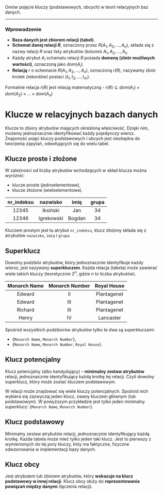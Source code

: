 Omów pojęcie kluczy (podstawowych, obcych) w teorii relacyjnych baz danych.

---

### Wprowadzenie
* **Baza danych jest zbiorem relacji (tabel).**
* **Schemat danej relacji $R$**, oznaczony przez $R(A_1, A_2, \ldots, A_n)$, składa się z nazwy relacji $R$ oraz listy atrybutów (kolumn) $A_1,
A_2, \ldots, A_n$
* Każdy atrybut $A_i$ schematu relacji $R$ posiada **domenę (zbiór możliwych wartości)**, oznaczoną jako $dom(A_i)$.
* **Relacją** $r$ o schemacie $R(A_1, A_2, \ldots,  A_n)$, oznaczoną $r(R)$, nazywamy zbiór krotek (rekordów) postaci $\{t_1, t_2, \ldots, t_m\}$.  

Formalnie relacja $r(R)$ jest relacją matematyczną -  $r(R) \subseteq dom(A_1) \times dom(A_2) \times \ldots \times dom(A_n)$

# Klucze w relacyjnych bazach danych
Klucze to zbiory atrybutów mających określoną właściwość. Dzięki nim, możemy jednoznacznie identyfikować każdy pojedynczy wiersz. Znajomość pojęć kluczy podstawowych i obcych jest niezbędna do tworzenia zapytań, odwołujących się do wielu tabel.

## Klucze proste i złożone
W zależności od liczby atrybutów wchodzących w skład klucza można wyróżnić:

* klucze proste (jednoelementowe),
* klucze złożone (wieloelementowe).

| nr_indeksu |  nazwisko  |  imię  | grupa |
|:----------:|:----------:|:------:|:-----:|
|    12345   |  Iksiński  |   Jan  |   34  |
|    12346   | Igrekowski | Bogdan |   34  |

Kluczem prostym jest tu atrybut `nr_indeksu`, klucz złożony składa się z atrybutów `nazwisko`, `imię` i `grupa`.

## Superklucz
Dowolny podzbiór atrybutów, który jednoznacznie identyfikuje każdy wiersz, jest nazywany **superkluczem**. Każda relacja (tabela) może zawierać wiele takich kluczy (teoretycznie $2^n$, gdzie $n$ to liczba atrybutów).

| Monarch Name | Monarch Number | Royal House |
|:------------:|:--------------:|:-----------:|
|    Edward    |       II       | Plantagenet |
|    Edward    |       III      | Plantagenet |
|    Richard   |       III      | Plantagenet |
|     Henry    |       IV       |  Lancaster  |

Spośród wszystkich podzbiorów atrybutów tylko te dwa są superkluczami:

* {`Monarch Name`, `Monarch Number`},
* {`Monarch Name`, `Monarch Number`, `Royal House`}.

## Klucz potencjalny
Klucz potencjalny (albo kandydujący) – **minimalny zestaw atrybutów** relacji, jednoznacznie identyfikujący każdą krotkę tej relacji. Czyli dowolny superklucz, który może zostać kluczem podstawowym.

W relacji może znajdować się wiele kluczy potencjalnych. Spośród nich wybiera się zazwyczaj jeden klucz, zwany kluczem głównym (lub podstawowym). W powyższym przykładzie jest tylko jeden minimalny superklucz: {`Monarch Name`, `Monarch Number`}.

## Klucz podstawowy
Minimalny zestaw atrybutów relacji, jednoznacznie identyfikujący każdą krotkę. Każda tabela może mieć tylko jeden taki klucz. Jest to pierwszy z wymienionych do tej pory kluczy, któy ma faktyczne, fizyczne odwzorowania w implementacji bazy danych.

## Klucz obcy
Jest atrybutem lub zbiorem atrybutów, który **wskazuje na klucz podstawowy w innej relacji**. Klucz obcy służy do
**reprezentowania powiązań między danymi** (łączenia relacji).
